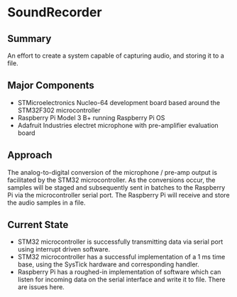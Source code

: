 # SoundRecorder

## Summary

An effort to create a system capable of capturing audio, and storing it to a file. 

## Major Components

* STMicroelectronics Nucleo-64 development board based around the STM32F302 microcontroller
* Raspberry Pi Model 3 B+ running Raspberry Pi OS
* Adafruit Industries electret microphone with pre-amplifier evaluation board

## Approach

The analog-to-digital conversion of the microphone / pre-amp output is facilitated by the STM32 microcontroller. As the conversions occur, the samples will be staged 
and subsequently sent in batches to the Raspberry Pi via the microcontroller serial port. The Raspberry Pi will receive and store the audio samples in a file. 

## Current State

* STM32 microcontroller is successfully transmitting data via serial port using interrupt driven software. 
* STM32 microcontroller has a successful implementation of a 1 ms time base, using the SysTick hardware and corresponding handler. 
* Raspberry Pi has a roughed-in implementation of software which can listen for incoming data on the serial interface and write it to file. There are issues here. 
